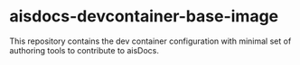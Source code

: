 # aisdocs-devcontainer-base-image
This repository contains the dev container configuration with minimal set of authoring tools to contribute to aisDocs.